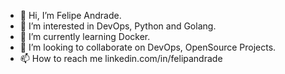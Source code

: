 - 👋 Hi, I’m Felipe Andrade.
- 👀 I’m interested in DevOps, Python and Golang.
- 🌱 I’m currently learning Docker.
- 💞️ I’m looking to collaborate on DevOps, OpenSource Projects.
- 📫 How to reach me linkedin.com/in/felipandrade

<!---
felip-andrade/felip-andrade is a ✨ special ✨ repository because its `README.md` (this file) appears on your GitHub profile.
You can click the Preview link to take a look at your changes.
--->

